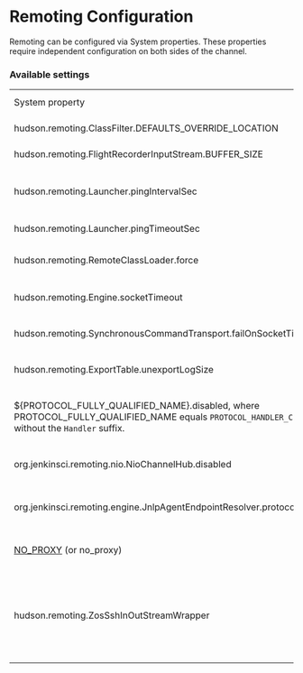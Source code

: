 Remoting Configuration
====

Remoting can be configured via System properties. 
These properties require independent configuration on both sides of the channel.

### Available settings

<table>
  <tbody>
    <tr>
      <td>System property</td>
      <td>Default value</td>
      <td><a href="../CHANGELOG.md">Since</a></td>
      <td><a href="https://jenkins.io/changelog/">Jenkins version(s)</a></td>
      <td>Related issues</td>
      <td>Description</td>
    </tr>
    <tr>
      <td>hudson.remoting.ClassFilter.DEFAULTS_OVERRIDE_LOCATION</td>
      <td>null</td>
      <td>2.53.2</td>
      <td>1.639</td>
      <td><a href="https://wiki.jenkins-ci.org/display/SECURITY/Jenkins+Security+Advisory+2015-11-11">SECURITY-218</a></td>
      <td>The path to a file containing alternative regex patterns for remoting class filtering</td>
    </tr>
    <tr>
      <td>hudson.remoting.FlightRecorderInputStream.BUFFER_SIZE</td>
      <td>1048576</td>
      <td>2.41</td>
      <td>1.563</td>
      <td><a href="https://issues.jenkins-ci.org/browse/JENKINS-22734">JENKINS-22734</a></td>
      <td>Size (in bytes) of the flight recorder ring buffer used for debugging remoting issues</td>
    </tr>
    <tr>
      <td>hudson.remoting.Launcher.pingIntervalSec</td>
      <td>0 since 2.60, 600 before</td>
      <td>2.0</td>
      <td>1.367</td>
      <td><a href="https://issues.jenkins-ci.org/browse/JENKINS-35190">JENKINS-35190</a></td>
      <td>Seconds between ping checks to monitor health of agent nodes; 
      0 to disable ping</td>
    </tr>
    <tr>
      <td>hudson.remoting.Launcher.pingTimeoutSec</td>
      <td>240</td>
      <td>2.0</td>
      <td>1.367</td>
      <td>N/A</td>
      <td>If ping of agent node takes longer than this, consider it dead; 
      0 to disable ping</td>
    </tr>
    <tr>
      <td>hudson.remoting.RemoteClassLoader.force</td>
      <td>null</td>
      <td>2.58</td>
      <td>2.4</td>
      <td><a href="https://issues.jenkins-ci.org/browse/JENKINS-19445">JENKINS-19445</a> (workaround)</td>
      <td>
      Class name String.
      Forces loading of the specified class name on incoming requests. 
      Works around issues like <a href="https://issues.jenkins-ci.org/browse/JENKINS-19445">JENKINS-19445</a></td>
    </tr>
    <tr>
      <td>hudson.remoting.Engine.socketTimeout</td>
      <td>30 minutes</td>
      <td>2.58</td>
      <td>2.4</td>
      <td><a href="https://issues.jenkins-ci.org/browse/JENKINS-34808">JENKINS-34808</a></td>
      <td>Socket read timeout in milliseconds.
      If timeout happens and the <code>failOnSocketTimeoutInReader</code> property is <code>true</code>, the channel will be interrupted.
      </td>
    </tr>
    <tr>
      <td>hudson.remoting.SynchronousCommandTransport.failOnSocketTimeoutInReader</td>
      <td>false</td>
      <td>2.60</td>
      <td>TODO</td>
      <td><a href="https://issues.jenkins-ci.org/browse/JENKINS-22722">JENKINS-22722</a></td>
      <td>Boolean flag.
      Enables the original aggressive behavior, when the channel reader gets interrupted by any 
      <code>SocketTimeoutException</code>
      </td>
    </tr>
    <tr>
      <td>hudson.remoting.ExportTable.unexportLogSize</td>
      <td>1024</td>
      <td>2.40</td>
      <td>?</td>
      <td><a href="https://issues.jenkins-ci.org/browse/JENKINS-20707">JENKINS-20707</a></td>
      <td>Defines number of entries to be stored in the unexport history, which is being analyzed during the invalid object ID analysis.</td>
    </tr>
    <tr>
      <td>${PROTOCOL_FULLY_QUALIFIED_NAME}.disabled, 
      where PROTOCOL_FULLY_QUALIFIED_NAME equals 
      <code>PROTOCOL_HANDLER_CLASSNAME</code> without the <code>Handler</code> suffix.</td>
      <td>false</td>
      <td>2.59</td>
      <td>2.4</td>
      <td><a href="https://issues.jenkins-ci.org/browse/JENKINS-34819">JENKINS-34819</a></td>
      <td>Boolean flag, which allows disabling particular protocols in remoting. 
      <br/><br/>
      Property example: <code>org.jenkinsci.remoting.engine.JnlpProtocol3.disabled</code>
      </td>
    </tr>
    <tr>
      <td>org.jenkinsci.remoting.nio.NioChannelHub.disabled</td>
      <td>false</td>
      <td>2.62.3</td>
      <td>TODO</td>
      <td><a href="https://issues.jenkins-ci.org/browse/JENKINS-39290">JENKINS-39290</a></td>
      <td>Boolean flag to disable NIO-based socket connection handling, and switch back to classic IO. Used to isolate the problem.</td>
    </tr>
    <tr>
      <td>org.jenkinsci.remoting.engine.JnlpAgentEndpointResolver.protocolNamesToTry</td>
      <td>false</td>
      <td>TODO</td>    
      <td>TODO</td>
      <td><a href="https://issues.jenkins-ci.org/browse/JENKINS-41730">JENKINS-41730</a></td>
      <td>If specified, only the protocols from the list will be tried during the connection. The option provides protocol names, but the order of the check is defined internally and cannot be changed.</td>
    </tr>
    <tr>
        <td><a href="no_proxy.md">NO_PROXY</a> (or no_proxy)</td>
      <td></td>
      <td></td>
      <td></td>
      <td></td>
      <td>Provides specifications for hosts that should not be proxied. See the <a href="no_proxy.md">NO_PROXY Environment Variable</a> page for details on supported specifications.</td>
    </tr>
    <tr>
      <td>hudson.remoting.ZosSshInOutStreamWrapper</td>
      <td>null</td>
      <td>TODO</td>    
      <td>TODO</td>
      <td><a href="https://issues.jenkins-ci.org/browse/JENKINS-72474">JENKINS-72474</a></td>
      <td>For z/OS ssh agents ZosSshInOutStreamWrapper neutralizes the character set conversions between ISO-8859-1 and EBCDIC done by z/OS OpenSSH implementation. That neutralization can be disabled by setting this property to "disabled". A specific EBCDIC character set can be enforced (over default taken from system property ibm.system.encoding) by setting this property to the character set name, e.g. IBM1047.</td>
    </tr>    
    <!--Template
    <tr>
      <td></td>
      <td></td>
      <td></td>
      <td></td>
      <td></td>
      <td></td>
    </tr>-->
  <tbody>
</table>